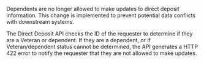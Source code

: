 Dependents are no longer allowed to make updates to direct deposit information.  This change is implemented to prevent potential data conflicts with downstream systems.

The Direct Deposit API checks the ID of the requester to determine if they are a Veteran or dependent. If they are a dependent, or if Veteran/dependent status cannot be determined, the API generates a HTTP 422 error to notify the requester that they are not allowed to make updates.  
